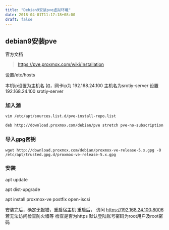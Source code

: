 ```yaml
---
title: "Debian9安装pve虚拟环境"
date: 2018-04-01T11:17:18+08:00
draft: false
---
```

## debian9安装pve

官方文档

> https://pve.proxmox.com/wiki/Installation

设置/etc/hosts

本机ip设置为主机名 如，网卡ip为 192.168.24.100 主机名为srotiy-server 设置192.168.24.100 srotiy-server

### 加入源

```bash
vim /etc/apt/sources.list.d/pve-install-repo.list

deb http://download.proxmox.com/debian/pve stretch pve-no-subscription
```

### 导入gpg密钥

```
wget http://download.proxmox.com/debian/proxmox-ve-release-5.x.gpg -O /etc/apt/trusted.gpg.d/proxmox-ve-release-5.x.gpg
```

### 安装

apt update

apt dist-upgrade

apt install proxmox-ve postfix open-iscsi

安装完后，确定无报错，重启宿主机 重启后， 访问 https://192.168.24.100:8006 若无法访问检查防火墙等 检查是否为https 默认登陆账号密码为root用户及root密码